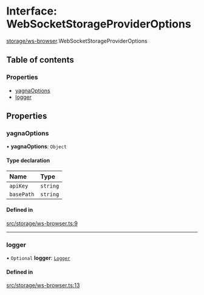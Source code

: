 # Interface: WebSocketStorageProviderOptions

[storage/ws-browser](../modules/storage_ws_browser).WebSocketStorageProviderOptions

## Table of contents

### Properties

- [yagnaOptions](storage_ws_browser.WebSocketStorageProviderOptions#yagnaoptions)
- [logger](storage_ws_browser.WebSocketStorageProviderOptions#logger)

## Properties

### yagnaOptions

• **yagnaOptions**: `Object`

#### Type declaration

| Name | Type |
| :------ | :------ |
| `apiKey` | `string` |
| `basePath` | `string` |

#### Defined in

[src/storage/ws-browser.ts:9](https://github.com/golemfactory/golem-js/blob/614ea72/src/storage/ws-browser.ts#L9)

___

### logger

• `Optional` **logger**: [`Logger`](utils_logger_logger.Logger)

#### Defined in

[src/storage/ws-browser.ts:13](https://github.com/golemfactory/golem-js/blob/614ea72/src/storage/ws-browser.ts#L13)
